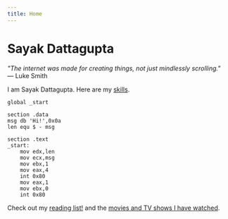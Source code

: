 ```yaml
---
title: Home
---
```


# Sayak Dattagupta

_"The internet was made for creating things, not just mindlessly scrolling."_  
— Luke Smith

I am Sayak Dattagupta. Here are my [skills](skills/).

```assembly
global _start

section .data
msg db 'Hi!',0x0a
len equ $ - msg

section .text
_start:
    mov edx,len
    mov ecx,msg
    mov ebx,1
    mov eax,4
    int 0x80
    mov eax,1
    mov ebx,0
    int 0x80
```

Check out my [reading list!](reading/) and the [movies and TV shows I have watched](movies/).
